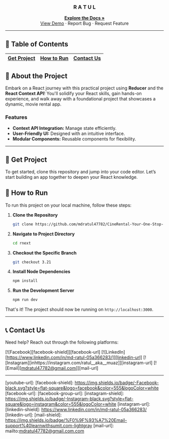 

<p align="center">
 
  <h3 align="center"><a  target="_blank">R A T U L</a></h3>
  <p align="center">
    <a href="#table-of-contents"><strong>Explore the Docs »</strong></a>
    <br />
    <a href="https://example.com/demo">View Demo</a>
    ·
    <a >Report Bug</a>
    ·
    <a >Request Feature</a>
  </p>
</p>

---

<!-- TABLE OF CONTENTS -->
## 📑 Table of Contents

| [Get Project](#-get-project) | [How to Run](#-how-to-run) | [Contact Us](#-contact-us) |
| ----------------------------- | -------------------------- | -------------------------- |

<!-- ABOUT THE PROJECT -->
## 📘 About the Project

Embark on a React journey with this practical project using **Reducer** and the **React Context API**! You'll solidify your React skills, gain hands-on experience, and walk away with a foundational project that showcases a dynamic, movie rental app.

### Features
- **Context API Integration:** Manage state efficiently.
- **User-Friendly UI:** Designed with an intuitive interface.
- **Modular Components:** Reusable components for flexibility.

---

<!-- GET PROJECT -->
## 🔰 Get Project

To get started, clone this repository and jump into your code editor. Let’s start building an app together to deepen your React knowledge.

<!-- HOW TO RUN -->
## 🚀 How to Run

To run this project on your local machine, follow these steps:

1. **Clone the Repository**
   ```bash
   git clone https://github.com/mdratul47782/CineRental-Your-One-Stop-React-App-for-Movie-Magic-and-Rentals.gi
   ```

2. **Navigate to Project Directory**
   ```bash
   cd rnext
   ```

3. **Checkout the Specific Branch**
   ```bash
   git checkout 3.21
   ```

4. **Install Node Dependencies**
   ```bash
   npm install
   ```

5. **Run the Development Server**
   ```bash
   npm run dev
   ```

That's it! The project should now be running on `http://localhost:3000`.

---

<!-- CONTACT -->
## 📞 Contact Us

Need help? Reach out through the following platforms:

[![Facebook][facebook-shield]][facebook-url]
[![LinkedIn][https://www.linkedin.com/in/md-ratul-05a366283/]][linkedin-url]
[![Instagram][inhttps://instagram.com/ratul__aka__muaz]][instagram-url]
[![Email][mdratul47782@gmail.com]][mail-url]

---

<!-- MARKDOWN LINKS & IMAGES -->

[youtube-shield]: https://img.shields.io/badge/-YouTube-black.svg?style=flat-square&logo=youtube&color=555&logoColor=white
[youtube-url]: 
[facebook-shield]: https://img.shields.io/badge/-Facebook-black.svg?style=flat-square&logo=facebook&color=555&logoColor=white
[facebook-url]: 
[facebook-group-url]:
[instagram-shield]: https://img.shields.io/badge/-Instagram-black.svg?style=flat-square&logo=instagram&color=555&logoColor=white
[instagram-url]:
[linkedin-shield]: https://www.linkedin.com/in/md-ratul-05a366283/
[linkedin-url]:
[mail-shield]: https://img.shields.io/badge/%F0%9F%93%A7%20Email-support%40learnwithsumit.com-lightgray
[mail-url]: mailto:mdratul47782@gmail.com.com
